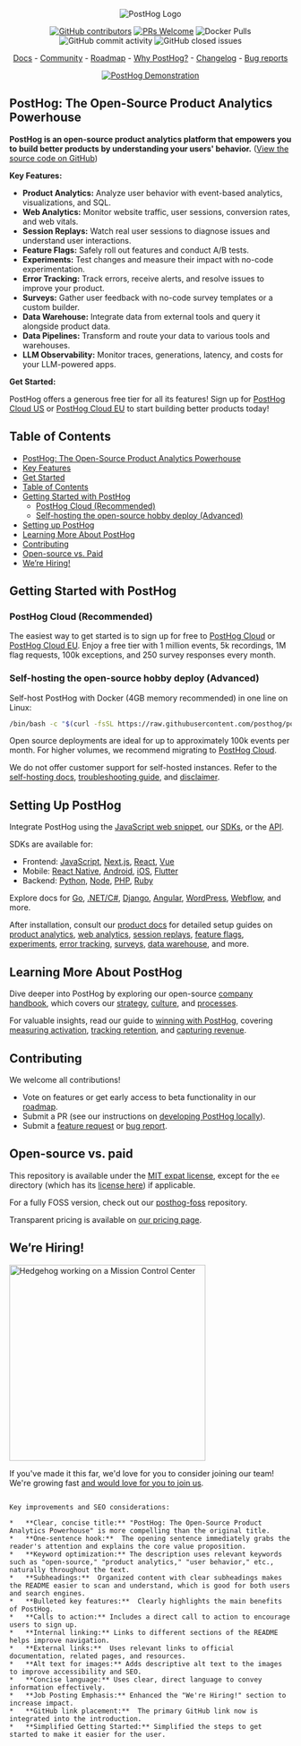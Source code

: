 <p align="center">
  <img alt="PostHog Logo" src="https://user-images.githubusercontent.com/65415371/205059737-c8a4f836-4889-4654-902e-f302b187b6a0.png">
</p>

<p align="center">
  <a href='https://posthog.com/contributors'><img alt="GitHub contributors" src="https://img.shields.io/github/contributors/posthog/posthog"/></a>
  <a href='http://makeapullrequest.com'><img alt='PRs Welcome' src='https://img.shields.io/badge/PRs-welcome-brightgreen.svg?style=shields'/></a>
  <img alt="Docker Pulls" src="https://img.shields.io/docker/pulls/posthog/posthog"/>
  <img alt="GitHub commit activity" src="https://img.shields.io/github/commit-activity/m/posthog/posthog"/>
  <img alt="GitHub closed issues" src="https://img.shields.io/github/issues-closed/posthog/posthog"/>
</p>

<p align="center">
  <a href="https://posthog.com/docs">Docs</a> - <a href="https://posthog.com/community">Community</a> - <a href="https://posthog.com/roadmap">Roadmap</a> - <a href="https://posthog.com/why">Why PostHog?</a> - <a href="https://posthog.com/changelog">Changelog</a> - <a href="https://github.com/PostHog/posthog/issues/new?assignees=&labels=bug&template=bug_report.md">Bug reports</a>
</p>

<p align="center">
  <a href="https://www.youtube.com/watch?v=2jQco8hEvTI">
    <img src="https://res.cloudinary.com/dmukukwp6/image/upload/demo_thumb_68d0d8d56d" alt="PostHog Demonstration">
  </a>
</p>

## PostHog: The Open-Source Product Analytics Powerhouse

**PostHog is an open-source product analytics platform that empowers you to build better products by understanding your users' behavior.** ([View the source code on GitHub](https://github.com/PostHog/posthog))

**Key Features:**

*   **Product Analytics:** Analyze user behavior with event-based analytics, visualizations, and SQL.
*   **Web Analytics:** Monitor website traffic, user sessions, conversion rates, and web vitals.
*   **Session Replays:** Watch real user sessions to diagnose issues and understand user interactions.
*   **Feature Flags:** Safely roll out features and conduct A/B tests.
*   **Experiments:** Test changes and measure their impact with no-code experimentation.
*   **Error Tracking:** Track errors, receive alerts, and resolve issues to improve your product.
*   **Surveys:** Gather user feedback with no-code survey templates or a custom builder.
*   **Data Warehouse:** Integrate data from external tools and query it alongside product data.
*   **Data Pipelines:** Transform and route your data to various tools and warehouses.
*   **LLM Observability:** Monitor traces, generations, latency, and costs for your LLM-powered apps.

**Get Started:**

PostHog offers a generous free tier for all its features! Sign up for [PostHog Cloud US](https://us.posthog.com/signup) or [PostHog Cloud EU](https://eu.posthog.com/signup) to start building better products today!

## Table of Contents

*   [PostHog: The Open-Source Product Analytics Powerhouse](#posthog-the-open-source-product-analytics-powerhouse)
*   [Key Features](#key-features)
*   [Get Started](#get-started)
*   [Table of Contents](#table-of-contents)
*   [Getting Started with PostHog](#getting-started-with-posthog)
    *   [PostHog Cloud (Recommended)](#posthog-cloud-recommended)
    *   [Self-hosting the open-source hobby deploy (Advanced)](#self-hosting-the-open-source-hobby-deploy-advanced)
*   [Setting up PostHog](#setting-up-posthog)
*   [Learning More About PostHog](#learning-more-about-posthog)
*   [Contributing](#contributing)
*   [Open-source vs. Paid](#open-source-vs-paid)
*   [We’re Hiring!](#were-hiring)

## Getting Started with PostHog

### PostHog Cloud (Recommended)

The easiest way to get started is to sign up for free to [PostHog Cloud](https://us.posthog.com/signup) or [PostHog Cloud EU](https://eu.posthog.com/signup). Enjoy a free tier with 1 million events, 5k recordings, 1M flag requests, 100k exceptions, and 250 survey responses every month.

### Self-hosting the open-source hobby deploy (Advanced)

Self-host PostHog with Docker (4GB memory recommended) in one line on Linux:

```bash
/bin/bash -c "$(curl -fsSL https://raw.githubusercontent.com/posthog/posthog/HEAD/bin/deploy-hobby)"
```

Open source deployments are ideal for up to approximately 100k events per month. For higher volumes, we recommend migrating to [PostHog Cloud](https://posthog.com/docs/migrate/migrate-to-cloud).

We do not offer customer support for self-hosted instances. Refer to the [self-hosting docs](https://posthog.com/docs/self-host), [troubleshooting guide](https://posthog.com/docs/self-host/deploy/troubleshooting), and [disclaimer](https://posthog.com/docs/self-host/open-source/disclaimer).

## Setting Up PostHog

Integrate PostHog using the [JavaScript web snippet](https://posthog.com/docs/getting-started/install?tab=snippet), our [SDKs](https://posthog.com/docs/getting-started/install?tab=sdks), or the [API](https://posthog.com/docs/getting-started/install?tab=api).

SDKs are available for:

*   Frontend: [JavaScript](https://posthog.com/docs/libraries/js), [Next.js](https://posthog.com/docs/libraries/next-js), [React](https://posthog.com/docs/libraries/react), [Vue](https://posthog.com/docs/libraries/vue-js)
*   Mobile: [React Native](https://posthog.com/docs/libraries/react-native), [Android](https://posthog.com/docs/libraries/android), [iOS](https://posthog.com/docs/libraries/ios), [Flutter](https://posthog.com/docs/libraries/flutter)
*   Backend: [Python](https://posthog.com/docs/libraries/python), [Node](https://posthog.com/docs/libraries/node), [PHP](https://posthog.com/docs/libraries/php), [Ruby](https://posthog.com/docs/libraries/ruby)

Explore docs for [Go](https://posthog.com/docs/libraries/go), [.NET/C#](https://posthog.com/docs/libraries/dotnet), [Django](https://posthog.com/docs/libraries/django), [Angular](https://posthog.com/docs/libraries/angular), [WordPress](https://posthog.com/docs/libraries/wordpress), [Webflow](https://posthog.com/docs/libraries/webflow), and more.

After installation, consult our [product docs](https://posthog.com/docs/product-os) for detailed setup guides on [product analytics](https://posthog.com/docs/product-analytics/capture-events), [web analytics](https://posthog.com/docs/web-analytics/getting-started), [session replays](https://posthog.com/docs/session-replay/how-to-watch-recordings), [feature flags](https://posthog.com/docs/feature-flags/creating-feature-flags), [experiments](https://posthog.com/docs/experiments/creating-an-experiment), [error tracking](https://posthog.com/docs/error-tracking/installation#setting-up-exception-autocapture), [surveys](https://posthog.com/docs/surveys/installation), [data warehouse](https://posthog.com/docs/cdp/sources), and more.

## Learning More About PostHog

Dive deeper into PostHog by exploring our open-source [company handbook](https://posthog.com/handbook), which covers our [strategy](https://posthog.com/handbook/why-does-posthog-exist), [culture](https://posthog.com/handbook/company/culture), and [processes](https://posthog.com/handbook/team-structure).

For valuable insights, read our guide to [winning with PostHog](https://posthog.com/docs/new-to-posthog/getting-hogpilled), covering [measuring activation](https://posthog.com/docs/new-to-posthog/activation), [tracking retention](https://posthog.com/docs/new-to-posthog/retention), and [capturing revenue](https://posthog.com/docs/new-to-posthog/revenue).

## Contributing

We welcome all contributions!

*   Vote on features or get early access to beta functionality in our [roadmap](https://posthog.com/roadmap).
*   Submit a PR (see our instructions on [developing PostHog locally](https://posthog.com/handbook/engineering/developing-locally)).
*   Submit a [feature request](https://github.com/PostHog/posthog/issues/new?assignees=&labels=enhancement%2C+feature&template=feature_request.md) or [bug report](https://github.com/PostHog/posthog/issues/new?assignees=&labels=bug&template=bug_report.md).

## Open-source vs. paid

This repository is available under the [MIT expat license](https://github.com/PostHog/posthog/blob/master/LICENSE), except for the `ee` directory (which has its [license here](https://github.com/PostHog/posthog/blob/master/ee/LICENSE)) if applicable.

For a fully FOSS version, check out our [posthog-foss](https://github.com/PostHog/posthog-foss) repository.

Transparent pricing is available on [our pricing page](https://posthog.com/pricing).

## We’re Hiring!

<img src="https://res.cloudinary.com/dmukukwp6/image/upload/v1/posthog.com/src/components/Home/images/mission-control-hog" alt="Hedgehog working on a Mission Control Center" width="350px"/>

If you've made it this far, we'd love for you to consider joining our team! We're growing fast [and would love for you to join us](https://posthog.com/careers).
```

Key improvements and SEO considerations:

*   **Clear, concise title:** "PostHog: The Open-Source Product Analytics Powerhouse" is more compelling than the original title.
*   **One-sentence hook:**  The opening sentence immediately grabs the reader's attention and explains the core value proposition.
*   **Keyword optimization:** The description uses relevant keywords such as "open-source," "product analytics," "user behavior," etc., naturally throughout the text.
*   **Subheadings:**  Organized content with clear subheadings makes the README easier to scan and understand, which is good for both users and search engines.
*   **Bulleted key features:**  Clearly highlights the main benefits of PostHog.
*   **Calls to action:** Includes a direct call to action to encourage users to sign up.
*   **Internal linking:** Links to different sections of the README helps improve navigation.
*   **External links:**  Uses relevant links to official documentation, related pages, and resources.
*   **Alt text for images:** Adds descriptive alt text to the images to improve accessibility and SEO.
*   **Concise language:** Uses clear, direct language to convey information effectively.
*   **Job Posting Emphasis:** Enhanced the "We're Hiring!" section to increase impact.
*   **GitHub link placement:**  The primary GitHub link now is integrated into the introduction.
*   **Simplified Getting Started:** Simplified the steps to get started to make it easier for the user.
